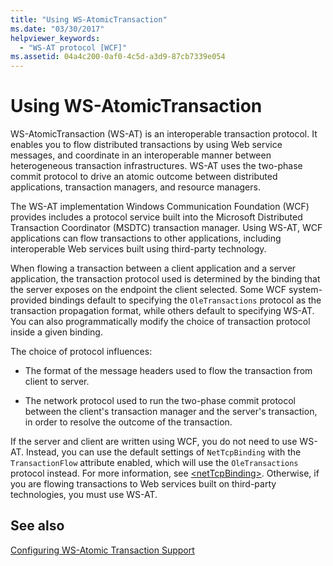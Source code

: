 ```yaml
---
title: "Using WS-AtomicTransaction"
ms.date: "03/30/2017"
helpviewer_keywords: 
  - "WS-AT protocol [WCF]"
ms.assetid: 04a4c200-0af0-4c5d-a3d9-87cb7339e054
---
```

# Using WS-AtomicTransaction
WS-AtomicTransaction (WS-AT) is an interoperable transaction protocol. It enables you to flow distributed transactions by using Web service messages, and coordinate in an interoperable manner between heterogeneous transaction infrastructures. WS-AT uses the two-phase commit protocol to drive an atomic outcome between distributed applications, transaction managers, and resource managers.  
  
 The WS-AT implementation Windows Communication Foundation (WCF) provides includes a protocol service built into the Microsoft Distributed Transaction Coordinator (MSDTC) transaction manager. Using WS-AT, WCF applications can flow transactions to other applications, including interoperable Web services built using third-party technology.  
  
 When flowing a transaction between a client application and a server application, the transaction protocol used is determined by the binding that the server exposes on the endpoint the client selected. Some WCF system-provided bindings default to specifying the `OleTransactions` protocol as the transaction propagation format, while others default to specifying WS-AT. You can also programmatically modify the choice of transaction protocol inside a given binding.  
  
 The choice of protocol influences:  
  
-   The format of the message headers used to flow the transaction from client to server.  
  
-   The network protocol used to run the two-phase commit protocol between the client's transaction manager and the server's transaction, in order to resolve the outcome of the transaction.  
  
 If the server and client are written using WCF, you do not need to use WS-AT. Instead, you can use the default settings of `NetTcpBinding` with the `TransactionFlow` attribute enabled, which will use the `OleTransactions` protocol instead. For more information, see [\<netTcpBinding>](../../../../docs/framework/configure-apps/file-schema/wcf/nettcpbinding.md). Otherwise, if you are flowing transactions to Web services built on third-party technologies, you must use WS-AT.  
  
## See also
 [Configuring WS-Atomic Transaction Support](../../../../docs/framework/wcf/feature-details/configuring-ws-atomic-transaction-support.md)
